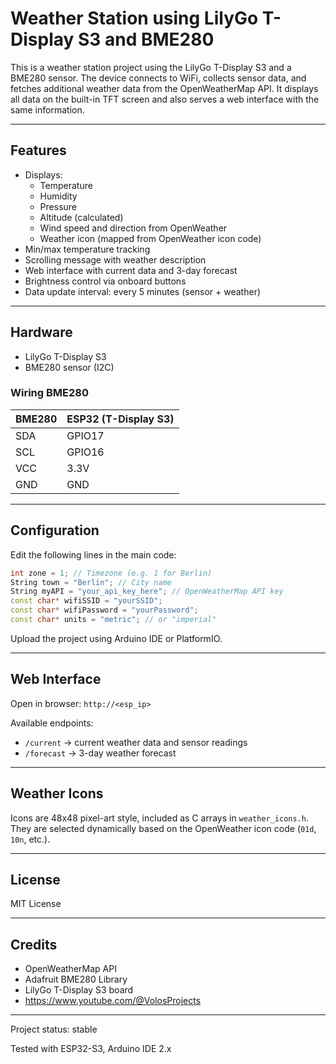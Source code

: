 # Weather Station using LilyGo T-Display S3 and BME280

This is a weather station project using the LilyGo T-Display S3 and a BME280 sensor. The device connects to WiFi, collects sensor data, and fetches additional weather data from the OpenWeatherMap API. It displays all data on the built-in TFT screen and also serves a web interface with the same information.

---

## Features

- Displays:
  - Temperature
  - Humidity
  - Pressure
  - Altitude (calculated)
  - Wind speed and direction from OpenWeather
  - Weather icon (mapped from OpenWeather icon code)
- Min/max temperature tracking
- Scrolling message with weather description
- Web interface with current data and 3-day forecast
- Brightness control via onboard buttons
- Data update interval: every 5 minutes (sensor + weather)


---

## Hardware

- LilyGo T-Display S3
- BME280 sensor (I2C)


### Wiring BME280

| BME280 | ESP32 (T-Display S3) |
|--------|-----------------------|
| SDA    | GPIO17                |
| SCL    | GPIO16                |
| VCC    | 3.3V                  |
| GND    | GND                   |

---

## Configuration

Edit the following lines in the main code:

```cpp
int zone = 1; // Timezone (e.g. 1 for Berlin)
String town = "Berlin"; // City name
String myAPI = "your_api_key_here"; // OpenWeatherMap API key
const char* wifiSSID = "yourSSID";
const char* wifiPassword = "yourPassword";
const char* units = "metric"; // or "imperial"
```

Upload the project using Arduino IDE or PlatformIO.

---

## Web Interface

Open in browser: `http://<esp_ip>`

Available endpoints:
- `/current` → current weather data and sensor readings
- `/forecast` → 3-day weather forecast

---


## Weather Icons

Icons are 48x48 pixel-art style, included as C arrays in `weather_icons.h`. They are selected dynamically based on the OpenWeather icon code (`01d`, `10n`, etc.).

---

## License

MIT License

---

## Credits

- OpenWeatherMap API
- Adafruit BME280 Library
- LilyGo T-Display S3 board
- https://www.youtube.com/@VolosProjects

---

Project status: stable

Tested with ESP32-S3, Arduino IDE 2.x

